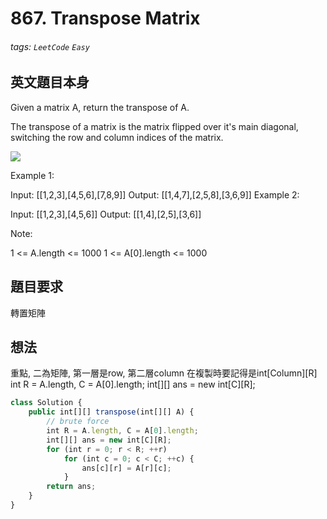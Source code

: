 # 867. Transpose Matrix
###### tags: `LeetCode` `Easy`

## 英文題目本身
Given a matrix A, return the transpose of A.

The transpose of a matrix is the matrix flipped over it's main diagonal, switching the row and column indices of the matrix.


![](https://i.imgur.com/HVlxSv9.png)

 

Example 1:

Input: [[1,2,3],[4,5,6],[7,8,9]]
Output: [[1,4,7],[2,5,8],[3,6,9]]
Example 2:

Input: [[1,2,3],[4,5,6]]
Output: [[1,4],[2,5],[3,6]]
 

Note:

1 <= A.length <= 1000
1 <= A[0].length <= 1000
## 題目要求
轉置矩陣
## 想法
重點, 二為矩陣, 第一層是row, 第二層column
在複製時要記得是int[Column][R]
int R = A.length, C = A[0].length;
int[][] ans = new int[C][R];
```javascript
class Solution {
    public int[][] transpose(int[][] A) {
        // brute force
        int R = A.length, C = A[0].length;
        int[][] ans = new int[C][R];
        for (int r = 0; r < R; ++r)
            for (int c = 0; c < C; ++c) {
                ans[c][r] = A[r][c];
            }
        return ans;
    }
}
```